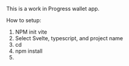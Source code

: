 This is a work in Progress wallet app.

How to setup:

1. NPM init vite
2. Select Svelte, typescript, and project name
3. cd <projectName>
4. npm install
5. 